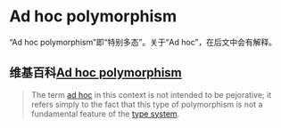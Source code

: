 # Ad hoc polymorphism

“Ad hoc polymorphism”即“特别多态”。关于“Ad hoc”，在后文中会有解释。

## 维基百科[Ad hoc polymorphism](https://en.wikipedia.org/wiki/Ad_hoc_polymorphism)

> The term [ad hoc](https://en.wikipedia.org/wiki/Ad_hoc) in this context is not intended to be pejorative; it refers simply to the fact that this type of polymorphism is not a fundamental feature of the [type system](https://en.wikipedia.org/wiki/Type_system). 

